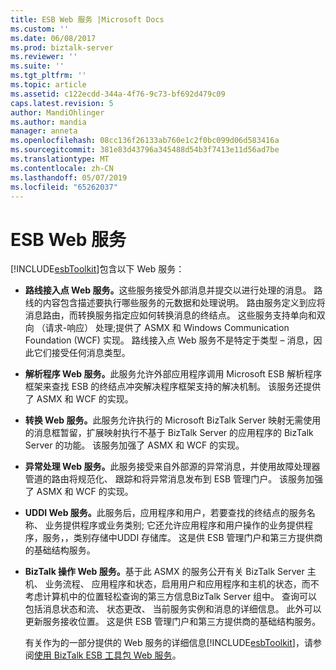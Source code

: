 ```yaml
---
title: ESB Web 服务 |Microsoft Docs
ms.custom: ''
ms.date: 06/08/2017
ms.prod: biztalk-server
ms.reviewer: ''
ms.suite: ''
ms.tgt_pltfrm: ''
ms.topic: article
ms.assetid: c122ecdd-344a-4f76-9c73-bf692d479c09
caps.latest.revision: 5
author: MandiOhlinger
ms.author: mandia
manager: anneta
ms.openlocfilehash: 08cc136f26133ab760e1c2f0bc099d06d583416a
ms.sourcegitcommit: 381e83d43796a345488d54b3f7413e11d56ad7be
ms.translationtype: MT
ms.contentlocale: zh-CN
ms.lasthandoff: 05/07/2019
ms.locfileid: "65262037"
---
```

# <a name="esb-web-services"></a>ESB Web 服务
[!INCLUDE[esbToolkit](../includes/esbtoolkit-md.md)]包含以下 Web 服务：  
  
- <strong>路线接入点 Web 服务。</strong>这些服务接受外部消息并提交以进行处理的消息。 路线的内容包含描述要执行哪些服务的元数据和处理说明。 路由服务定义到应将消息路由，而转换服务指定应如何转换消息的终结点。 这些服务支持单向和双向 （请求-响应） 处理;提供了 ASMX 和 Windows Communication Foundation (WCF) 实现。 路线接入点 Web 服务不是特定于类型 – 消息，因此它们接受任何消息类型。  
  
- <strong>解析程序 Web 服务。</strong>此服务允许外部应用程序调用 Microsoft ESB 解析程序框架来查找 ESB 的终结点冲突解决程序框架支持的解决机制。 该服务还提供了 ASMX 和 WCF 的实现。  
  
- <strong>转换 Web 服务。</strong>此服务允许执行的 Microsoft BizTalk Server 映射无需使用的消息框暂留，扩展映射执行不基于 BizTalk Server 的应用程序的 BizTalk Server 的功能。 该服务加强了 ASMX 和 WCF 的实现。  
  
- <strong>异常处理 Web 服务。</strong>此服务接受来自外部源的异常消息，并使用故障处理器管道的路由将规范化、 跟踪和将异常消息发布到 ESB 管理门户。 该服务加强了 ASMX 和 WCF 的实现。  
  
- <strong>UDDI Web 服务。</strong>此服务后，应用程序和用户，若要查找的终结点的服务名称、 业务提供程序或业务类别; 它还允许应用程序和用户操作的业务提供程序，服务，，类别存储中UDDI 存储库。 这是供 ESB 管理门户和第三方提供商的基础结构服务。  
  
- <strong>BizTalk 操作 Web 服务。</strong>基于此 ASMX 的服务公开有关 BizTalk Server 主机、 业务流程、 应用程序和状态，启用用户和应用程序和主机的状态，而不考虑计算机中的位置轻松查询的第三方信息BizTalk Server 组中。 查询可以包括消息状态和流、 状态更改、 当前服务实例和消息的详细信息。 此外可以更新服务接收位置。 这是供 ESB 管理门户和第三方提供商的基础结构服务。  
  
  有关作为的一部分提供的 Web 服务的详细信息[!INCLUDE[esbToolkit](../includes/esbtoolkit-md.md)]，请参阅[使用 BizTalk ESB 工具包 Web 服务](../esb-toolkit/using-the-biztalk-esb-toolkit-web-services.md)。